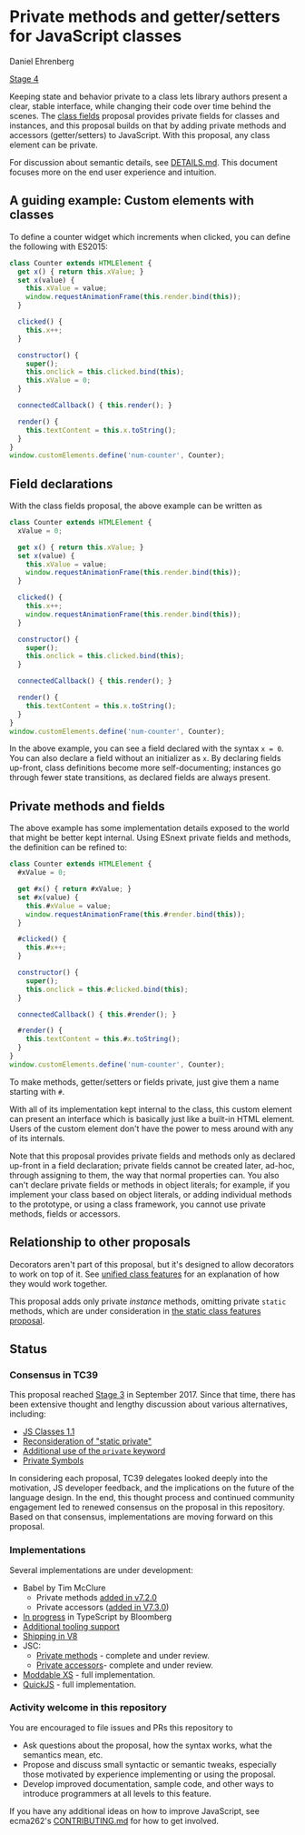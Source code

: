 # Private methods and getter/setters for JavaScript classes

Daniel Ehrenberg

[Stage 4](https://tc39.es/process-document/)

Keeping state and behavior private to a class lets library authors present a clear, stable interface, while changing their code over time behind the scenes. The [class fields](https://github.com/tc39/proposal-class-fields) proposal provides private fields for classes and instances, and this proposal builds on that by adding private methods and accessors (getter/setters) to JavaScript. With this proposal, any class element can be private.

For discussion about semantic details, see [DETAILS.md](https://github.com/littledan/proposal-private-methods/blob/master/DETAILS.md). This document focuses more on the end user experience and intuition.

## A guiding example: Custom elements with classes

To define a counter widget which increments when clicked, you can define the following with ES2015:

```js
class Counter extends HTMLElement {
  get x() { return this.xValue; }
  set x(value) {
    this.xValue = value;
    window.requestAnimationFrame(this.render.bind(this));
  }

  clicked() {
    this.x++;
  }

  constructor() {
    super();
    this.onclick = this.clicked.bind(this);
    this.xValue = 0;
  }

  connectedCallback() { this.render(); }

  render() {
    this.textContent = this.x.toString();
  }
}
window.customElements.define('num-counter', Counter);
```

## Field declarations

With the class fields proposal, the above example can be written as


```js
class Counter extends HTMLElement {
  xValue = 0;

  get x() { return this.xValue; }
  set x(value) {
    this.xValue = value;
    window.requestAnimationFrame(this.render.bind(this));
  }

  clicked() {
    this.x++;
    window.requestAnimationFrame(this.render.bind(this));
  }

  constructor() {
    super();
    this.onclick = this.clicked.bind(this);
  }

  connectedCallback() { this.render(); }

  render() {
    this.textContent = this.x.toString();
  }
}
window.customElements.define('num-counter', Counter);
```

In the above example, you can see a field declared with the syntax `x = 0`. You can also declare a field without an initializer as `x`. By declaring fields up-front, class definitions become more self-documenting; instances go through fewer state transitions, as declared fields are always present.

## Private methods and fields

The above example has some implementation details exposed to the world that might be better kept internal. Using ESnext private fields and methods, the definition can be refined to:

```js
class Counter extends HTMLElement {
  #xValue = 0;

  get #x() { return #xValue; }
  set #x(value) {
    this.#xValue = value;
    window.requestAnimationFrame(this.#render.bind(this));
  }

  #clicked() {
    this.#x++;
  }

  constructor() {
    super();
    this.onclick = this.#clicked.bind(this);
  }

  connectedCallback() { this.#render(); }

  #render() {
    this.textContent = this.#x.toString();
  }
}
window.customElements.define('num-counter', Counter);
```

To make methods, getter/setters or fields private, just give them a name starting with `#`.

With all of its implementation kept internal to the class, this custom element can present an interface which is basically just like a built-in HTML element. Users of the custom element don't have the power to mess around with any of its internals.

Note that this proposal provides private fields and methods only as declared up-front in a field declaration; private fields cannot be created later, ad-hoc, through assigning to them, the way that normal properties can. You also can't declare private fields or methods in object literals; for example, if you implement your class based on object literals, or adding individual methods to the prototype, or using a class framework, you cannot use private methods, fields or accessors.

## Relationship to other proposals


Decorators aren't part of this proposal, but it's designed to allow decorators to work on top of it. See [unified class features](https://github.com/littledan/proposal-unified-class-features) for an explanation of how they would work together.

This proposal adds only private *instance* methods, omitting private `static` methods, which are under consideration in [the static class features proposal](https://github.com/tc39/proposal-static-class-features/).

## Status

### Consensus in TC39

This proposal reached [Stage 3](https://tc39.github.io/process-document/) in September 2017. Since that time, there has been extensive thought and lengthy discussion about various alternatives, including:
- [JS Classes 1.1](https://github.com/zenparsing/js-classes-1.1)
- [Reconsideration of "static private"](https://github.com/tc39/proposal-static-class-features)
- [Additional use of the `private` keyword](https://gist.github.com/rauschma/a4729faa65b30a6fda46a5799016458a)
- [Private Symbols](https://github.com/zenparsing/proposal-private-symbols)

In considering each proposal, TC39 delegates looked deeply into the motivation, JS developer feedback, and the implications on the future of the language design. In the end, this thought process and continued community engagement led to renewed consensus on the proposal in this repository. Based on that consensus, implementations are moving forward on this proposal.

### Implementations

Several implementations are under development:

- Babel by Tim McClure
  - Private methods [added in v7.2.0](https://babeljs.io/blog/2018/12/03/7.2.0)
  - Private accessors ([added in V7.3.0](https://babeljs.io/blog/2019/01/21/7.3.0#private-instance-accessors-getters-and-setters-9101-https-githubcom-babel-babel-pull-9101))
- [In progress](https://github.com/microsoft/TypeScript/pull/42458) in TypeScript by Bloomberg
- [Additional tooling support](https://github.com/tc39/proposal-private-methods/issues/32)
- [Shipping in V8](https://www.chromestatus.com/feature/5700509656678400)
- JSC:
  - [Private methods](https://bugs.webkit.org/show_bug.cgi?id=194434) - complete and under review.
  - [Private accessors](https://bugs.webkit.org/show_bug.cgi?id=194435)- complete and under review.
- [Moddable XS](https://blog.moddable.com/blog/secureprivate/) - full implementation.
- [QuickJS](https://www.freelists.org/post/quickjs-devel/New-release,82) - full implementation.

### Activity welcome in this repository

You are encouraged to file issues and PRs this repository to
- Ask questions about the proposal, how the syntax works, what the semantics mean, etc.
- Propose and discuss small syntactic or semantic tweaks, especially those motivated by experience implementing or using the proposal.
- Develop improved documentation, sample code, and other ways to introduce programmers at all levels to this feature.

If you have any additional ideas on how to improve JavaScript, see ecma262's [CONTRIBUTING.md](https://github.com/tc39/ecma262/blob/master/CONTRIBUTING.md) for how to get involved.
